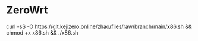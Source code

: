 # ZeroWrt

curl -sS -O https://git.kejizero.online/zhao/files/raw/branch/main/x86.sh && chmod +x x86.sh && ./x86.sh
